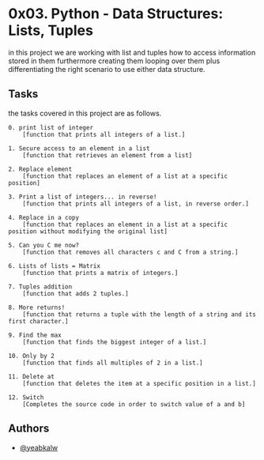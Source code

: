 
# 0x03. Python - Data Structures: Lists, Tuples

in this project we are working with list and tuples how to access information stored in them furthermore creating them looping over them plus differentiating the right scenario to use either data structure.


## Tasks

the tasks covered in this project are as follows.

    0. print list of integer
        [function that prints all integers of a list.]
    
    1. Secure access to an element in a list
        [function that retrieves an element from a list]

    2. Replace element
        [function that replaces an element of a list at a specific position]
    
    3. Print a list of integers... in reverse!
        [function that prints all integers of a list, in reverse order.]
    
    4. Replace in a copy
        [function that replaces an element in a list at a specific position without modifying the original list]

    5. Can you C me now?
        [function that removes all characters c and C from a string.]
    
    6. Lists of lists = Matrix
        [function that prints a matrix of integers.]
    
    7. Tuples addition
        [function that adds 2 tuples.]

    8. More returns!
        [function that returns a tuple with the length of a string and its first character.]

    9. Find the max
        [function that finds the biggest integer of a list.]
    
    10. Only by 2
        [function that finds all multiples of 2 in a list.]

    11. Delete at
        [function that deletes the item at a specific position in a list.]
    
    12. Switch
        [Completes the source code in order to switch value of a and b]
    
    
## Authors

- [@yeabkalw](https://www.github.com/yeabkalw)

